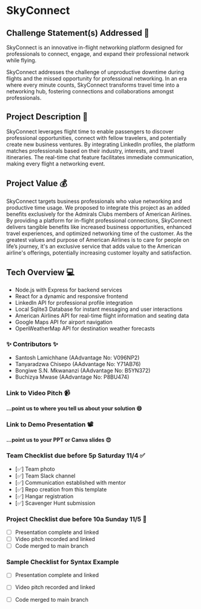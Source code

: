 # SkyConnect

## Challenge Statement(s) Addressed 🎯
SkyConnect is an innovative in-flight networking platform designed for professionals to connect, engage, and expand their professional network while flying. 

SkyConnect addresses the challenge of unproductive downtime during flights and the missed opportunity for professional networking. In an era where every minute counts, SkyConnect transforms travel time into a networking hub, fostering connections and collaborations amongst professionals.

## Project Description 🤯
SkyConnect leverages flight time to enable passengers to discover professional opportunities, connect with fellow travelers, and potentially create new business ventures. By integrating LinkedIn profiles, the platform matches professionals based on their industry, interests, and travel itineraries. The real-time chat feature facilitates immediate communication, making every flight a networking event.

## Project Value 💰
SkyConnect targets business professionals who value networking and productive time usage. We proposed to integrate this project as an added benefits exclusively for the Admirals Clubs members of American Airlines. By providing a platform for in-flight professional connections, SkyConnect delivers tangible benefits like increased business opportunities, enhanced travel experiences, and optimized networking time of the customer. As the greatest values and purpose of American Airlines is to care for people on
life’s journey, it's an exclusive service that adds value to the American airline's offerings, potentially increasing customer loyalty and satisfaction.


## Tech Overview 💻
- Node.js with Express for backend services
- React for a dynamic and responsive frontend
- LinkedIn API for professional profile integration
- Local Sqlite3 Database for instant messaging and user interactions
- American Airlines API for real-time flight information and seating data
- Google Maps API for airport navigation
- OpenWeatherMap API for destination weather forecasts


### ✨ Contributors ✨

* Santosh Lamichhane (AAdvantage No: V096NP2)
* Tanyaradzwa Chisepo (AAdvantage No: Y71AB76)
* Bongiwe S.N. Mkwananzi (AAdvantage No: B5YN372)
* Buchizya Mwase (AAdvantage No: P8BU474)

### Link to Video Pitch 📹
**...point us to where you tell us about your solution 😄**

### Link to Demo Presentation 📽
**...point us to your PPT or Canva slides 😍**

### Team Checklist due before 5p Saturday 11/4 ✅
- [✅] Team photo
- [✅] Team Slack channel
- [✅] Communication established with mentor
- [✅] Repo creation from this template
- [✅] Hangar registration
- [✅] Scavenger Hunt submission

### Project Checklist due before 10a Sunday 11/5 🏁
- [ ] Presentation complete and linked
- [ ] Video pitch recorded and linked
- [ ] Code merged to main branch

### Sample Checklist for Syntax Example 
- [ ] Presentation complete and linked
- [ ] Video pitch recorded and linked
- [ ] Code merged to main branch

